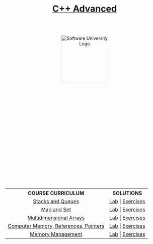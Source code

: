 <!DOCTYPE html>
<html lang="en">

<head>
    <meta charset="UTF-8">
    <meta http-equiv="X-UA-Compatible" content="IE=edge">
    <meta name="viewport" content="width=device-width, initial-scale=1.0">
</head>

<body>
    <header class="softuni__header">
        <h1 class="softuni__header__title" align="center" style="text-decoration: none;">
            <a href="https://github.com/todorkrastev/software-university/tree/main/C%2B%2B/M03_Advanced/L00_CourseIntroduction"
                class="softuni__header__title__link">C++ Advanced</a>
        </h1>
    </header>
    <main class="softuni">
        <div class="softuni__logo" align="center" style="position: relative;">
            <a href="https://softuni.bg/curriculum" class="softuni__logo_link" target="_blank">
                <img src="https://upload.wikimedia.org/wikipedia/commons/7/76/Logo_Software_University_%28SoftUni%29_-_blue.png"
                    alt="Software University Logo" class="softuni__logo__img"
                    style="position:absolute; top: 50%; left: 50%; transform: translate(-50%, 0%); width:150px; padding:10px; margin: 0 auto;">
            </a>
        </div>
        <div class="softuni__subjects" align="center" style="position: relative;">
            <table class="softuni__subjects__table"
                style="position: absolute; top: 50%; left: 50%; transform: translate(-50%, 300%); width:100%; max-width:1000px;">
                <tr class="softuni__subjects__table__row">
                    <th class="softuni__subjects__table__row__header"
                        style="text-align:center; vertical-align: middle;">
                        COURSE CURRICULUM
                    </th>
                    <th class="softuni__subjects__table__row__header"
                        style="text-align:center; vertical-align: middle;">
                        SOLUTIONS
                    </th>
                </tr>
                <tr class="softuni__subjects__table__row">
                    <td class="softuni__subjects__table__row__data" style="text-align:center; vertical-align: middle;">
                        <a href="https://github.com/todorkrastev/software-university/tree/main/C%2B%2B/M03_Advanced/L01_StacksAndQueues/Presentation"
                            class="softuni__subjects__table__row__data__link" target="_blank">Stacks and Queues</a>
                    </td>
                    <td class="softuni__subjects__table__row__data" style="text-align:center; vertical-align: middle;">
                        <a href="https://github.com/todorkrastev/software-university/tree/main/C%2B%2B/M03_Advanced/L01_StacksAndQueues/Lab"
                            class="softuni__subjects__table__row__data__link" target="_blank">Lab</a>
                        |
                        <a href="https://github.com/todorkrastev/software-university/tree/main/C%2B%2B/M03_Advanced/L01_StacksAndQueues/Exercises"
                            class="softuni__subjects__table__row__data__link" target="_blank">Exercises</a>
                    </td>
                </tr>
                <tr class="softuni__subjects__table__row">
                    <td class="softuni__subjects__table__row__data" style="text-align:center; vertical-align: middle;">
                        <a href="https://github.com/todorkrastev/software-university/tree/main/C%2B%2B/M03_Advanced/L02_MapAndSet/Presentation"
                            class="softuni__subjects__table__row__data__link" target="_blank">Map and Set</a>
                    </td>
                    <td class="softuni__subjects__table__row__data" style="text-align:center; vertical-align: middle;">
                        <a href="https://github.com/todorkrastev/software-university/tree/main/C%2B%2B/M03_Advanced/L02_MapAndSet/Lab"
                            class="softuni__subjects__table__row__data__link" target="_blank">Lab</a>
                        |
                        <a href="https://github.com/todorkrastev/software-university/tree/main/C%2B%2B/M03_Advanced/L02_MapAndSet/Exercises"
                            class="softuni__subjects__table__row__data__link" target="_blank">Exercises</a>
                    </td>
                </tr>
                <tr class="softuni__subjects__table__row">
                    <td class="softuni__subjects__table__row__data" style="text-align:center; vertical-align: middle;">
                        <a href="https://github.com/todorkrastev/software-university/tree/main/C%2B%2B/M03_Advanced/L03_MultidimensionalArrays/Presentation"
                            class="softuni__subjects__table__row__data__link" target="_blank">Multidimensional Arrays</a>
                    </td>
                    <td class="softuni__subjects__table__row__data" style="text-align:center; vertical-align: middle;">
                        <a href="https://github.com/todorkrastev/software-university/tree/main/C%2B%2B/M03_Advanced/L03_MultidimensionalArrays/Lab"
                            class="softuni__subjects__table__row__data__link" target="_blank">Lab</a>
                        |
                        <a href="https://github.com/todorkrastev/software-university/tree/main/C%2B%2B/M03_Advanced/L03_MultidimensionalArrays/Exercises"
                            class="softuni__subjects__table__row__data__link" target="_blank">Exercises</a>
                    </td>
                </tr>
                <tr class="softuni__subjects__table__row">
                    <td class="softuni__subjects__table__row__data" style="text-align:center; vertical-align: middle;">
                        <a href="https://github.com/todorkrastev/software-university/tree/main/C%2B%2B/M03_Advanced/L04_ComputerMemoryReferencesPointers/Presentation"
                            class="softuni__subjects__table__row__data__link" target="_blank">Computer Memory, References, Pointers</a>
                    </td>
                    <td class="softuni__subjects__table__row__data" style="text-align:center; vertical-align: middle;">
                        <a href="https://github.com/todorkrastev/software-university/tree/main/C%2B%2B/M03_Advanced/L04_ComputerMemoryReferencesPointers/DemoCode"
                            class="softuni__subjects__table__row__data__link" target="_blank">Lab</a>
                        |
                        <a href="https://github.com/todorkrastev/software-university/tree/main/C%2B%2B/M03_Advanced/L05_MemoryManagement/Solutions"
                            class="softuni__subjects__table__row__data__link" target="_blank">Exercises</a>
                    </td>
                </tr>
                <tr class="softuni__subjects__table__row">
                    <td class="softuni__subjects__table__row__data" style="text-align:center; vertical-align: middle;">
                        <a href="https://github.com/todorkrastev/software-university/tree/main/C%2B%2B/M03_Advanced/L05_MemoryManagement/Presentation"
                            class="softuni__subjects__table__row__data__link" target="_blank">Memory Management</a>
                    </td>
                    <td class="softuni__subjects__table__row__data" style="text-align:center; vertical-align: middle;">
                        <a href="https://github.com/todorkrastev/software-university/tree/main/C%2B%2B/M03_Advanced/L05_MemoryManagement/DemoCode"
                            class="softuni__subjects__table__row__data__link" target="_blank">Lab</a>
                        |
                        <a href="https://github.com/todorkrastev/software-university/tree/main/C%2B%2B/M03_Advanced/L05_MemoryManagement/Exercises"
                            class="softuni__subjects__table__row__data__link" target="_blank">Exercises</a>
                    </td>
                </tr>
            </table>
        </div>
    </main>
</body>

</html>
